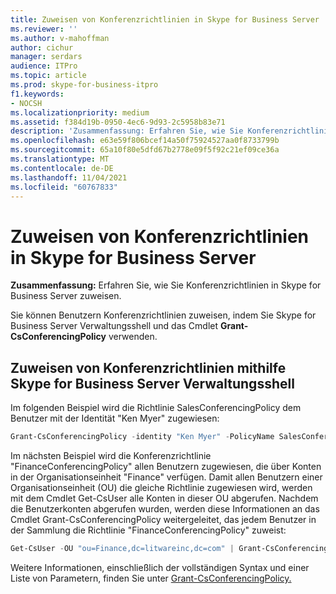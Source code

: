 ```yaml
---
title: Zuweisen von Konferenzrichtlinien in Skype for Business Server
ms.reviewer: ''
ms.author: v-mahoffman
author: cichur
manager: serdars
audience: ITPro
ms.topic: article
ms.prod: skype-for-business-itpro
f1.keywords:
- NOCSH
ms.localizationpriority: medium
ms.assetid: f384d19b-0950-4ec6-9d93-2c5958b83e71
description: 'Zusammenfassung: Erfahren Sie, wie Sie Konferenzrichtlinien in Skype for Business Server zuweisen.'
ms.openlocfilehash: e63e59f806bcef14a50f75924527aa0f8733799b
ms.sourcegitcommit: 65a10f80e5dfd67b2778e09f5f92c21ef09ce36a
ms.translationtype: MT
ms.contentlocale: de-DE
ms.lasthandoff: 11/04/2021
ms.locfileid: "60767833"
---
```

# <a name="assign-conferencing-policies-in-skype-for-business-server"></a>Zuweisen von Konferenzrichtlinien in Skype for Business Server
 
**Zusammenfassung:** Erfahren Sie, wie Sie Konferenzrichtlinien in Skype for Business Server zuweisen.
  
Sie können Benutzern Konferenzrichtlinien zuweisen, indem Sie Skype for Business Server Verwaltungsshell und das Cmdlet **Grant-CsConferencingPolicy** verwenden.
  
## <a name="assign-conferencing-policies-by-using-skype-for-business-server-management-shell"></a>Zuweisen von Konferenzrichtlinien mithilfe Skype for Business Server Verwaltungsshell

Im folgenden Beispiel wird die Richtlinie SalesConferencingPolicy dem Benutzer mit der Identität "Ken Myer" zugewiesen:
  
```PowerShell
Grant-CsConferencingPolicy -identity "Ken Myer" -PolicyName SalesConferencingPolicy
```

Im nächsten Beispiel wird die Konferenzrichtlinie "FinanceConferencingPolicy" allen Benutzern zugewiesen, die über Konten in der Organisationseinheit "Finance" verfügen. Damit allen Benutzern einer Organisationseinheit (OU) die gleiche Richtlinie zugewiesen wird, werden mit dem Cmdlet Get-CsUser alle Konten in dieser OU abgerufen. Nachdem die Benutzerkonten abgerufen wurden, werden diese Informationen an das Cmdlet Grant-CsConferencingPolicy weitergeleitet, das jedem Benutzer in der Sammlung die Richtlinie "FinanceConferencingPolicy" zuweist:
  
```PowerShell
Get-CsUser -OU "ou=Finance,dc=litwareinc,dc=com" | Grant-CsConferencingPolicy -PolicyName FinanceConferencingPolicy
```

Weitere Informationen, einschließlich der vollständigen Syntax und einer Liste von Parametern, finden Sie unter [Grant-CsConferencingPolicy.](/powershell/module/skype/grant-csconferencingpolicy?view=skype-ps)

